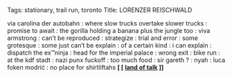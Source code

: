 Tags: stationary, trail run, toronto
Title: LORENZER REISCHWALD
  
via carolina der autobahn : where slow trucks overtake slower trucks : promise to await : the gorilla holding a banana plus the jungle too : viva armstrong : can’t be reproduced : strategize : trial and error : some grotesque : some just can’t be explain : of a certain kind : i can explain : dispatch the ex™ninja : head for the imperial palace : wrong exit : bike run : at the kdf stadt : nazi punx fuckoff : too much food : sir gareth ? : nyah : luca foken modrić : no place for shirtliftahs
**[ [ [land of talk](https://landoftalk.bandcamp.com) ]]**